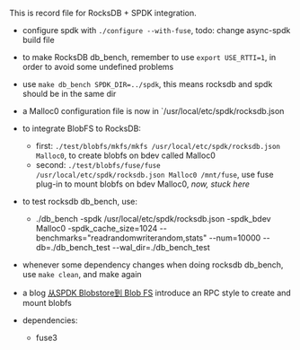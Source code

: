 This is record file for RocksDB + SPDK integration.

- configure spdk with `./configure --with-fuse`, todo: change async-spdk build file
- to make RocksDB db_bench, remember to use `export USE_RTTI=1`, in order to avoid some undefined problems
- use `make db_bench SPDK_DIR=../spdk`, this means rocksdb and spdk should be in the same dir
- a Malloc0 configuration file is now in `/usr/local/etc/spdk/rocksdb.json
- to integrate BlobFS to RocksDB:
    - first: `./test/blobfs/mkfs/mkfs /usr/local/etc/spdk/rocksdb.json Malloc0`, to create blobfs on bdev called Malloc0
    - second: `./test/blobfs/fuse/fuse /usr/local/etc/spdk/rocksdb.json Malloc0 /mnt/fuse`, use fuse plug-in to mount blobfs on bdev Malloc0, *now, stuck here*
- to test rocksdb db_bench, use:
    - ./db_bench -spdk /usr/local/etc/spdk/rocksdb.json -spdk_bdev Malloc0 -spdk_cache_size=1024 --benchmarks="readrandomwriterandom,stats" --num=10000 --db=./db_bench_test --wal_dir=./db_bench_test
- whenever some dependency changes when doing rocksdb db_bench, use `make clean`, and make again
- a blog [从SPDK Blobstore到 Blob FS](https://blog.csdn.net/weixin_37097605/article/details/124977125?spm=1001.2101.3001.6650.1&utm_medium=distribute.pc_relevant.none-task-blog-2%7Edefault%7ECTRLIST%7Edefault-1-124977125-blog-119154739.pc_relevant_default&depth_1-utm_source=distribute.pc_relevant.none-task-blog-2%7Edefault%7ECTRLIST%7Edefault-1-124977125-blog-119154739.pc_relevant_default&utm_relevant_index=2) introduce an RPC style to create and mount blobfs

- dependencies:
    - fuse3